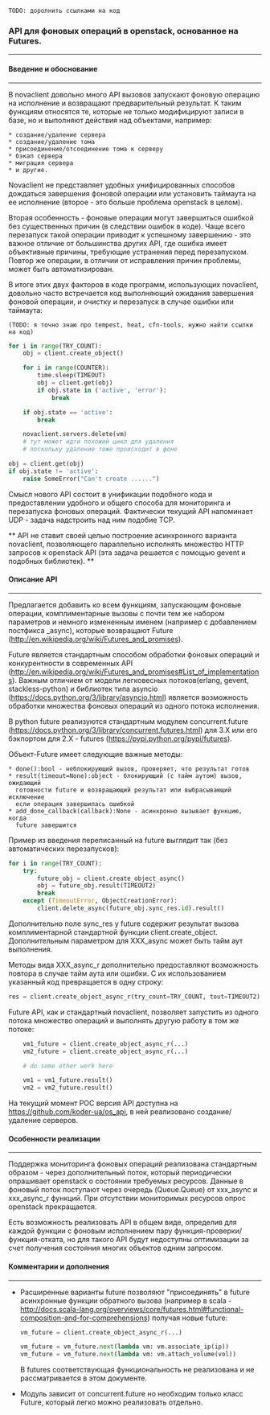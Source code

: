 ``TODO: доролнить ссылками на код``

### API для фоновых операций в openstack, основанное на Futures.
-----------------------------------------------------------------

#### Введение и обоснование
-------------------------

В novaclient довольно много API вызовов запускают фоновую операцию
на исполнение и возвращают предварительный результат. К таким
функциям относятся те, которые не только модифицируют записи в базе,
но и выполняют действия над объектами, например:

    * создание/удаление сервера
    * создание/удаление тома
    * присоединение/отсоединение тома к серверу
    * бэкап сервера
    * миграция сервера
    * и другие. 

Novaclient не представляет удобных унифицированных способов дождаться 
завершения фоновой операции или установить таймаута на ее 
исполнение (второе - это больше проблема openstack в целом).

Вторая особенность - фоновые операции могут завершиться ошибкой без 
существенных причин (в следствии ошибок в коде). Чаще всего перезапуск 
такой операции приводит к успешному завершению - это важное отличие от 
большинства других API, где ошибка имеет объективные причины, требующие 
устранения перед перезапуском. Повтор же операции, в отличии от исправления 
причин проблемы, может быть автоматизирован.

В итоге этих двух факторов в коде программ, использующих novaclient,
довольно часто встречается код выполняющий ожидания завершения
фоновой операции, и очистку и перезапуск в случае ошибки или таймаута:

``(TODO: я точно знаю про tempest, heat, cfn-tools, нужно найти ссылки на код)``


```python
for i in range(TRY_COUNT):
    obj = client.create_object()

    for i in range(COUNTER):
        time.sleep(TIMEOUT)
        obj = client.get(obj)
        if obj.state in ('active', 'error'):
            break

    if obj.state == 'active':
        break

    novaclient.servers.delete(vm)
    # тут может идти похожий цикл для удаления
    # поскольку удаление тоже происходит в фоне

obj = client.get(obj)
if obj.state != 'active':
    raise SomeError("Can't create ......")

```

Смысл нового API состоит в унификации подобного кода и предоставлении
удобного и общего способа для мониторинга и перезапуска фоновых операций.
Фактически текущий API напоминает UDP - задача надстроить над ним подобие
TCP.

** API не ставит своей целью построение асинхронного варианта novaclient,
позволяющего параллельно исполнять множество HTTP запросов к openstack API
(эта задача решается с помощью gevent и подобных библиотек). **

#### Описание API
-----------------

Предлагается добавить ко всем функциям, запускающим фоновые операции,
комплиментарные вызовы с почти тем же набором параметров и немного
измененным именем (например с добавлением постфикса _async), которые
возвращают Future (http://en.wikipedia.org/wiki/Futures_and_promises).

Future является стандартным способом обработки фоновых операций и
конкурентности в современных API
(http://en.wikipedia.org/wiki/Futures_and_promises#List_of_implementations).
Важным отличием от модели легковесных потоков(erlang, gevent,
stackless-python) и библиотек типа asyncio
(https://docs.python.org/3/library/asyncio.html)
является возможность обработки множества фоновых операций из одного потока
исполнения.

В python future реализуются стандартным модулем concurrent.future
(https://docs.python.org/3/library/concurrent.futures.html) для 3.X
или его бэкпортом для 2.X - futures (https://pypi.python.org/pypi/futures).

Объект-Future имеет следующие важные методы:

    * done():bool - неблокирующий вызов, проверяет, что результат готов
    * result(timeout=None):object - блокирующий (с тайм аутом) вызов, ожидающий
      готовности future и возвращающий результат или выбрасывающий исключение
      если операция завершилась ошибкой
    * add_done_callback(callback):None - асинхронно вызывает функцию, когда
      future завершится

Пример из введения переписанный на future выглядит так (без автоматических
перезапусков):

```python
for i in range(TRY_COUNT):
    try:
        future_obj = client.create_object_async()
        obj = future_obj.result(TIMEOUT2)
        break
    except (TimeoutError, ObjectCreationError):
        client.delete_async(future_obj.sync_res.id).result()
```

Дополнительно поле sync_res у future содержит результат вызова комплиментарной
стандартной функции client.create_object. Дополнительным параметром для
XXX_async может быть тайм аут выполнения.

Методы вида XXX_async_r дополнительно предоставляют возможность повтора
в случае тайм аута или ошибки. С их использованием указанный код
превращается в одну строку:

```python
res = client.create_object_async_r(try_count=TRY_COUNT, tout=TIMEOUT2).result()
```

Future API, как и стандартный novaclient, позволяет запустить из одного потока
множество операций и выполнять другую работу в том же потоке:

```python
    vm1_future = client.create_object_async_r(...)
    vm2_future = client.create_object_async_r(...)

    # do some other work here

    vm1 = vm1_future.result()
    vm2 = vm2_future.result()
```

На текущий момент POC версия API доступна на https://github.com/koder-ua/os_api,
в ней реализовано создание/удаление серверов.

#### Особенности реализации
---------------------------

Поддержка мониторинга фоновых операций реализована стандартным образом -
через дополнительный поток, который периодически опрашивает openstack о
состоянии требуемых ресурсов. Данные в фоновый поток поступают через очередь
(Queue.Queue) от xxx_async и xxx_async_r функций. При отсутствии мониторимых
ресурсов опрос openstack прекращается.

Есть возможность реализовать API в общем виде, определив для каждой функции
с фоновым исполнением пару функция-проверки/функция-отката, но для такого API
будут недоступны оптимизации за счет получения состояния многих объектов
одним запросом.

#### Комментарии и дополнения
-----------------------------

  * Расширенные варианты future позволяют "присоединять" в future асинхронные
    функции обратного вызова
    (например в scala -
    http://docs.scala-lang.org/overviews/core/futures.html#functional-composition-and-for-comprehensions)
    получая новые future:

    ```python
    vm_future = client.create_object_async_r(...)

    vm_future = vm_future.next(lambda vm: vm.associate_ip(ip))
    vm_future = vm_future.next(lambda vm: vm.attach_volume(vol))

    ```
    В futures соответствующая функциональность не реализована и не
    рассматривается в этом документе.

  * Модуль зависит от concurrent.future но необходим только 
    класс Future, который легко можно реализовать отдельно.
 
